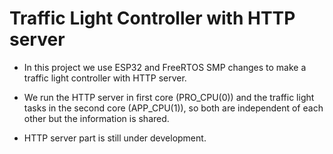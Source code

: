 # Traffic Light Controller with HTTP server

- In this project we use ESP32 and FreeRTOS SMP changes to make a traffic light controller with HTTP server.

- We run the HTTP server in first core (PRO_CPU(0)) and the traffic light tasks in the second core (APP_CPU(1)), so both are independent of each other but the information is shared.

- HTTP server part is still under development.
